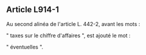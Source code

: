 Article L914-1
----
Au second alinéa de l'article L. 442-2, avant les mots :

" taxes sur le chiffre d'affaires ", est ajouté le mot :

" éventuelles ".
